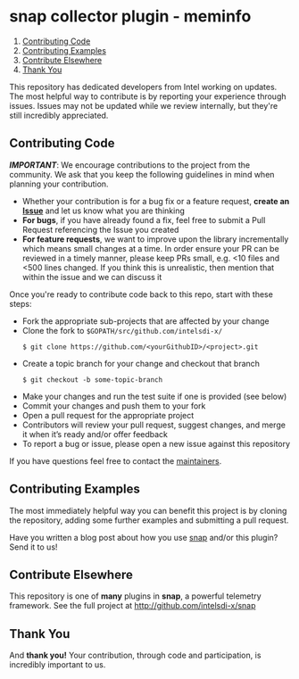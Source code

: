 # snap collector plugin - meminfo

1. [Contributing Code](#contributing-code)
2. [Contributing Examples](#contributing-examples)
3. [Contribute Elsewhere](#contribute-elsewhere)
4. [Thank You](#thank-you)

This repository has dedicated developers from Intel working on updates. The most helpful way to contribute is by reporting your experience through issues. Issues may not be updated while we review internally, but they're still incredibly appreciated.

## Contributing Code
**_IMPORTANT_**: We encourage contributions to the project from the community. We ask that you keep the following guidelines in mind when planning your contribution.

* Whether your contribution is for a bug fix or a feature request, **create an [Issue](https://github.com/intelsdi-x/snap-plugin-collector-meminfo/issues)** and let us know what you are thinking
* **For bugs**, if you have already found a fix, feel free to submit a Pull Request referencing the Issue you created
* **For feature requests**, we want to improve upon the library incrementally which means small changes at a time. In order ensure your PR can be reviewed in a timely manner, please keep PRs small, e.g. <10 files and <500 lines changed. If you think this is unrealistic, then mention that within the issue and we can discuss it

Once you're ready to contribute code back to this repo, start with these steps:

* Fork the appropriate sub-projects that are affected by your change
* Clone the fork to `$GOPATH/src/github.com/intelsdi-x/`  
	```
	$ git clone https://github.com/<yourGithubID>/<project>.git
	```
* Create a topic branch for your change and checkout that branch  
    ```
    $ git checkout -b some-topic-branch
    ```
* Make your changes and run the test suite if one is provided (see below)
* Commit your changes and push them to your fork
* Open a pull request for the appropriate project
* Contributors will review your pull request, suggest changes, and merge it when it’s ready and/or offer feedback
* To report a bug or issue, please open a new issue against this repository

If you have questions feel free to contact the [maintainers](https://github.com/intelsdi-x/snap/blob/master/README.md#maintainers).

## Contributing Examples
The most immediately helpful way you can benefit this project is by cloning the repository, adding some further examples and submitting a pull request.

Have you written a blog post about how you use [snap](http://github.com/intelsdi-x/snap) and/or this plugin? Send it to us!

## Contribute Elsewhere
This repository is one of **many** plugins in **snap**, a powerful telemetry framework. See the full project at http://github.com/intelsdi-x/snap

## Thank You
And **thank you!** Your contribution, through code and participation, is incredibly important to us.
